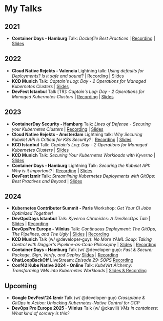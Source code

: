 # My Talks

## 2021

- **Container Days - Hamburg** Talk: *Dockefile Best Practices* | [Recording](https://www.youtube.com/watch?v=YctGSW2C9iw) | [Slides](./slides/KOksay-2021-ContainerDays.pdf)

## 2022

- **Cloud Native Rejekts - Valencia** Lightning talk: *Using defaults for Deployments? Is it safe and sound?* | [Recording](https://www.youtube.com/watch?v=TZZs6rd1QHA) | [Slides](./slides/KOksay-2022-CloudNativeRejekts.pdf)
- **KCD Munich** Talk: *Captain's Log: Day - 2 Operations for Managed Kubernetes Clusters* | [Slides](./slides/KOksay-2022-KCDMunich.pdf)
- **DevFest Istanbul** Talk [TR]: *Captain's Log: Day - 2 Operations for Managed Kubernetes Clusters* | [Recording](https://www.youtube.com/watch?v=0W3LGzEK3GE) | [Slides](./slides/KOksay-2022-DevFestIstanbul.pdf)

## 2023

- **ContainerDay Security - Hamburg** Talk: *Lines of Defense - Securing your Kubernetes Clusters* | [Recording](https://www.youtube.com/watch?v=Os1rW4NMCXs) | [Slides](./slides/KOksay-2023-ContainerDaySecurity.pdf)
- **Cloud Native Rejekts - Amsterdam** Lightning talk: *Why Securing Kubelet API is Critical for K8s Security?* | [Recording](https://www.youtube.com/watch?v=7cztN04cwbw) | [Slides](./slides/KOksay-2023-CloudNativeRejekts.pdf)
- **KCD Istanbul** Talk: *Captain's Log: Day - 2 Operations for Managed Kubernetes Clusters* | [Slides](./slides/KOksay-2023-KCDIstanbul.pdf)
- **KCD Munich** Talk: *Securing Your Kubernetes Workloads with Kyverno* | [Slides](./slides/KOksay-2023-KCDMunich.pdf)
- **Container Days - Hamburg** Lightning Talk: *Securing the Kubelet API: Why is it important?* | [Recording](https://www.youtube.com/watch?v=IoZcHstiv2M) | [Slides](./slides/KOksay-2023-ContainerDays.pdf)
- **DevFest Izmir** Talk: *Streamlining Kubernetes Deployments with GitOps: Best Practives and Beyond* | [Slides](./slides/KOksay-2023-DevFestIzmir.pdf)

## 2024

- **Kubernetes Contributor Summit - Paris** Workshop: *Get Your CI Jobs Optimized Together!*
- **DevOpsDays Istanbul** Talk: *Kyverno Chronicles: A DevSecOps Tale* | [Slides](./slides/KOksay-2024-DevOpsDaysIstanbul.pdf) | [Recording](https://www.youtube.com/watch?v=CFao4QsT_bc)
- **DevOpsPro Europe - Vilnius** Talk: *Continuous Deployment: The GitOps, The Pipelines, and The Ugly* | [Slides](./slides/KOksay-2024-DevOpsProEurope.pdf) | [Recording](https://www.youtube.com/watch?v=kORsmrdgFfQ)
- **KCD Munich** Talk (w/ @developer-guy): *No More YAML Soup: Taking Control with Dagger's Pipeline-as-Code Philosophy* | [Slides](./slides/KOksay-2024-KCDMunich.pdf) | [Recording](https://www.youtube.com/watch?v=R7a3b6oj6Dg)
- **Container Days - Hamburg** Talk (w/ @developer-guy): *Fast & Secure: Package, Sign, Verify, and Deploy* [Slides](./slides/KOksay-2024-ContainerDays.pdf) | [Recording](https://www.youtube.com/watch?v=4RadD91K_L8)
- **ChatLoopBackOff** LiveStream: *Episode 29: SOPS* [Recording](https://www.youtube.com/watch?v=FUBMLa8bAJE)
- **Conf42 Kube Native 2024 - Online** Talk: *KubeVirt Alchemy: Transforming VMs into Kubernetes Workloads* | [Slides & Recording](https://www.conf42.com/Kube_Native_2024_Koray_Oksay_Batuhan_Apaydin_kubevirt_vms_kubernetes_workloads)

## Upcoming

- **Google DevFest'24 Izmir** Talk (w/ @developer-guy) *Crossplane & GitOps in Action: Unlocking Kubernetes-Native Control for GCP*
- **DevOps Pro Europe 2025 - Vilnius** Talk (w/ @ckavili) *VMs in containers: What kind of sorcery is this?*
